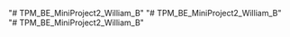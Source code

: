 "# TPM_BE_MiniProject2_William_B" 
"# TPM_BE_MiniProject2_William_B" 
"# TPM_BE_MiniProject2_William_B" 
